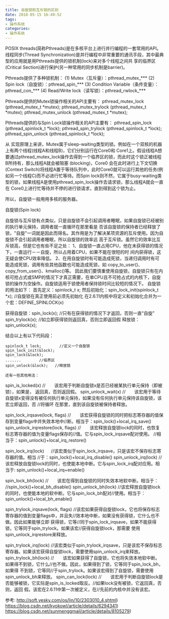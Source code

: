 ```yaml
---
title: 自旋锁和互斥锁的区别
date: 2018-05-15 16:49:52
tags:
- 操作系统
categories: 
- 操作系统
---
```

POSIX threads(简称Pthreads)是在多核平台上进行并行编程的一套常用的API。线程同步(Thread Synchronization)是并行编程中非常重要的通讯手段，其中最典型的应用就是用Pthreads提供的锁机制(lock)来对多个线程之间共 享的临界区(Critical Section)进行保护(另一种常用的同步机制是barrier)。

Pthreads提供了多种锁机制：
(1) Mutex（互斥量）：pthread_mutex_***
(2) Spin lock（自旋锁）：pthread_spin_***
(3) Condition Variable（条件变量）：pthread_con_***
(4) Read/Write lock（读写锁）：pthread_rwlock_***
<!-- more -->
Pthreads提供的Mutex锁操作相关的API主要有：
pthread_mutex_lock (pthread_mutex_t *mutex);
pthread_mutex_trylock (pthread_mutex_t *mutex);
pthread_mutex_unlock (pthread_mutex_t *mutex);

Pthreads提供的与Spin Lock锁操作相关的API主要有：
pthread_spin_lock (pthread_spinlock_t *lock);
pthread_spin_trylock (pthread_spinlock_t *lock);
pthread_spin_unlock (pthread_spinlock_t *lock);

从 实现原理上来讲，Mutex属于sleep-waiting类型的锁。例如在一个双核的机器上有两个线程(线程A和线程B)，它们分别运行在Core0和 Core1上。假设线程A想要通过pthread_mutex_lock操作去得到一个临界区的锁，而此时这个锁正被线程B所持有，那么线程A就会被阻塞 (blocking)，Core0 会在此时进行上下文切换(Context Switch)将线程A置于等待队列中，此时Core0就可以运行其他的任务(例如另一个线程C)而不必进行忙等待。而Spin lock则不然，它属于busy-waiting类型的锁，如果线程A是使用pthread_spin_lock操作去请求锁，那么线程A就会一直在 Core0上进行忙等待并不停的进行锁请求，直到得到这个锁为止。



所以，自旋锁一般用用多核的服务器。 



自旋锁(Spin lock)

自旋锁与互斥锁有点类似，只是自旋锁不会引起调用者睡眠，如果自旋锁已经被别的执行单元保持，调用者就一直循环在那里看是 否该自旋锁的保持者已经释放了锁，"自旋"一词就是因此而得名。其作用是为了解决某项资源的互斥使用。因为自旋锁不会引起调用者睡眠，所以自旋锁的效率远 高于互斥锁。虽然它的效率比互斥锁高，但是它也有些不足之处：
    1、自旋锁一直占用CPU，他在未获得锁的情况下，一直运行－－自旋，所以占用着CPU，如果不能在很短的时 间内获得锁，这无疑会使CPU效率降低。
    2、在用自旋锁时有可能造成死锁，当递归调用时有可能造成死锁，调用有些其他函数也可能造成死锁，如 copy_to_user()、copy_from_user()、kmalloc()等。
因此我们要慎重使用自旋锁，自旋锁只有在内核可抢占式或SMP的情况下才真正需要，在单CPU且不可抢占式的内核下，自旋锁的操作为空操作。自旋锁适用于锁使用者保持锁时间比较短的情况下。
       自旋锁的用法如下：
   首先定义：spinlock_t x;
 然后初始化：spin_lock_init(spinlock_t *x);   //自旋锁在真正使用前必须先初始化
 在2.6.11内核中将定义和初始化合并为一个宏：DEFINE_SPINLOCK(x)
    
  获得自旋锁：spin_lock(x);   //只有在获得锁的情况下才返回，否则一直“自旋”
                           spin_trylock(x);  //如立即获得锁则返回真，否则立即返回假
      释放锁：spin_unlock(x);
    
结合以上有以下代码段：

    spinlock_t lock;        //定义一个自旋锁
    spin_lock_init(&lock);
    spin_lock(&lock);    
    .......        //临界区
    spin_unlock(&lock);   //释放锁
    
    还有一些其他用法：
spin_is_locked(x)
    //　　该宏用于判断自旋锁x是否已经被某执行单元保持（即被锁），如果是，   返回真，否则返回假。
spin_unlock_wait(x)
    //　　该宏用于等待自旋锁x变得没有被任何执行单元保持，如果没有任何执行单元保持该自旋锁，该宏立即返回，否
    //将循环    在那里，直到该自旋锁被保持者释放。

spin_lock_irqsave(lock, flags)
    //　　该宏获得自旋锁的同时把标志寄存器的值保存到变量flags中并失效本地中//断。相当于：spin_lock()+local_irq_save()
spin_unlock_irqrestore(lock, flags)
    //　　该宏释放自旋锁lock的同时，也恢复标志寄存器的值为变量flags保存的//值。它与spin_lock_irqsave配对使用。
    //相当于：spin_unlock()+local_irq_restore()

spin_lock_irq(lock)
　    //该宏类似于spin_lock_irqsave，只是该宏不保存标志寄存器的值。相当         //于：spin_lock()+local_irq_disable()
spin_unlock_irq(lock)
    //该宏释放自旋锁lock的同时，也使能本地中断。它与spin_lock_irq配对应用。相当于: spin_unlock()+local_irq+enable()

spin_lock_bh(lock)
    //　　该宏在得到自旋锁的同时失效本地软中断。相当于：  //spin_lock()+local_bh_disable()
spin_unlock_bh(lock)
      //该宏释放自旋锁lock的同时，也使能本地的软中断。它与spin_lock_bh配对//使用。相当于：spin_unlock()+local_bh_enable()

spin_trylock_irqsave(lock, flags)
    //该宏如果获得自旋锁lock，它也将保存标志寄存器的值到变量flags中，并且失//效本地中断，如果没有获得锁，它什么也不做。因此如果能够立即 获得锁，它等//同于spin_lock_irqsave，如果不能获得锁，它等同于spin_trylock。如果该宏//获得自旋锁lock，那需要 使用spin_unlock_irqrestore来释放。

spin_trylock_irq(lock)
    //该宏类似于spin_trylock_irqsave，只是该宏不保存标志寄存器。如果该宏获得自旋锁lock，需要使用spin_unlock_irq来释放。
spin_trylock_bh(lock)
    //　　该宏如果获得了自旋锁，它也将失效本地软中断。如果得不到锁，它什么//也不做。因此，如果得到了锁，它等同于spin_lock_bh，如果得 不到锁，它等同//于spin_trylock。如果该宏得到了自旋锁，需要使用spin_unlock_bh来释放。
spin_can_lock(lock)
    //　　该宏用于判断自旋锁lock是否能够被锁，它实际是spin_is_locked取反。//如果lock没有被锁，它返回真，否则，返回 假。该宏在2.6.11中第一次被定义，在//先前的内核中并没有该宏。
    
参考:    http://soft.yesky.com/os/lin/10/2303010_4.shtml)
        https://blog.csdn.net/kyokowl/article/details/6294341)
        https://blog.csdn.net/sunmenggmail/article/details/8105279)

